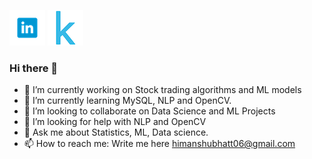 [![LinkedIN](https://github.com/desininja/logos/blob/master/Popular_Social_Media-22-512.png)](https://www.linkedin.com/in/himanshu-bhatt-60513856/) [![Kaggle](https://github.com/desininja/logos/blob/master/kaggle%201.png)](https://www.kaggle.com/junglisher)


### Hi there 👋

- 🔭 I’m currently working on Stock trading algorithms and ML models
- 🌱 I’m currently learning MySQL, NLP and OpenCV.
- 👯 I’m looking to collaborate on Data Science and ML Projects
- 🤔 I’m looking for help with NLP and OpenCV
- 💬 Ask me about Statistics, ML, Data science.
- 📫 How to reach me: Write me here [himanshubhatt06@gmail.com](himanshubhatt06@gmail.com)


